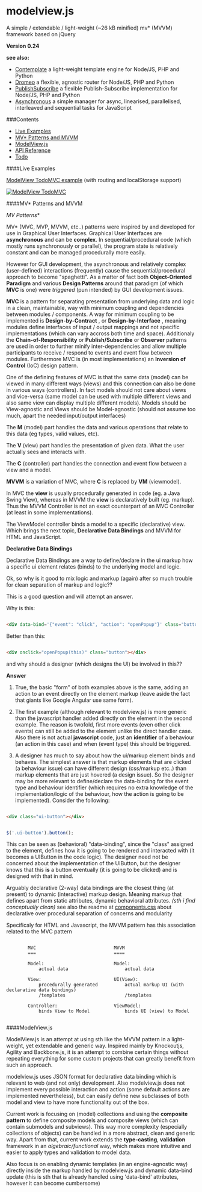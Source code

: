 modelview.js
============

A simple / extendable / light-weight (~26 kB minified) mv* (MVVM) framework based on jQuery


**Version 0.24**


**see also:**  

* [Contemplate](https://github.com/foo123/Contemplate) a light-weight template engine for Node/JS, PHP and Python
* [Dromeo](https://github.com/foo123/Dromeo) a flexible, agnostic router for Node/JS, PHP and Python
* [PublishSubscribe](https://github.com/foo123/PublishSubscribe) a flexible Publish-Subscribe implementation for Node/JS, PHP and Python
* [Asynchronous](https://github.com/foo123/asynchronous.js) a simple manager for async, linearised, parallelised, interleaved and sequential tasks for JavaScript


###Contents

* [Live Examples](#live-examples)
* [MV* Patterns and MVVM](#mv-patterns-and-mvvm)
* [ModelView.js](#modelviewjs-1)
* [API Reference](/manual.md)
* [Todo](#todo)




####Live Examples

[ModelView TodoMVC example](https://foo123.github.io/examples/modelview-todomvc) (with routing and localStorage support)

[![ModelView TodoMVC](https://github.com/foo123/modelview.js/raw/master/screenshots/modelviewtodomvc.png)](https://foo123.github.io/examples/modelview-todomvc)



####MV* Patterns and MVVM


**MV* Patterns** 

MV* (MVC, MVP, MVVM, etc..) patterns were inspired by and developed for use in Graphical User Interfaces.
Graphical User Interfaces are **asynchronous** and can be **complex**. In sequential/procedural code (which mostly runs synchronously or parallel), the program state is relatively constant and can be managed procedurally more easily.


However for GUI development, the asynchronous and relatively complex  (user-defined) interactions (frequently) cause the sequential/procedural approach to become "spaghetti". As a matter of fact both **Object-Oriented Paradigm** and various **Design Patterns** around that paradigm (of which **MVC** is one) were *triggered* (pun intended) by GUI development issues.


**MVC** is a pattern for separating presentation from underlying data and logic in a clean, maintainable, way with minimum coupling and dependencies between modules / components. A way for minimum coupling to be implemented is **Design-by-Contract** , or **Design-by-Interface** , meaning modules define interfaces of input / output mappings and not specific implementations  (which can vary accross both time and space). Additionaly the **Chain-of-Responsibility** or **Publish/Subscribe** or **Observer** patterns are used in order to further minify inter-dependencies and allow multiple participants to receive / respond to events and event flow between modules.  Furthermore MVC is (in most implementations) an **Inversion of Control** (IoC) design pattern.


One of the defining features of MVC is that the same data (model) can be viewed in many different ways (views) and this connection can also be done in various ways (controllers). In fact models should not care about views and vice-versa (same model can be used with multiple different views and also same view can display multiple different models). Models should be View-agnostic and Views should be Model-agnostic (should not assume too much, apart the needed input/output interfaces)


The **M** (model) part handles the data and various operations that relate to this data (eg types, valid values, etc).


The **V** (view) part handles the presentation of given data. What the user actually sees and interacts with.


The **C** (controller) part handles the connection and event flow between a view and a model.


**MVVM** is a variation of MVC, where **C** is replaced by **VM** (viewmodel).


In MVC the **view** is usually procedurally generated in code (eg. a Java Swing View), whereas in MVVM the **view** is declaratively built (eg. markup). Thus the MVVM Controller is not an exact counterpart of an MVC Controller (at least in some implementations).


The ViewModel controller binds a model to a specific (declarative) view. Which brings the next topic, **Declarative Data Bindings** and MVVM for HTML and JavaScript.



**Declarative Data Bindings**


Declarative Data Bindings are a way to define/declare in the ui markup how a specific ui element relates (binds) to the underlying model and logic.


Ok, so why is it good to mix logic and markup (again) after so much trouble for clean separation of markup and logic??


This is a good question and will attempt an answer.


Why is this:

```html

<div data-bind='{"event": "click", "action": "openPopup"}' class="button"></div>

```


Better than this:

```html

<div onclick="openPopup(this)" class="button"></div>

```


and why should a designer (which designs the UI) be involved in this??



**Answer**

1. True, the basic "form" of both examples above is the same, adding an action to an event directly on the element markup (leave aside the fact that giants like Google Angular use same form).

2. The first example (although relevant to modelview.js) is more generic than the javascript handler added directly on the element in the second example. The reason is twofold, first more events (even other click events) can still be added to the element unlike the direct handler case. Also there is not actual **javascript** code, just an **identifier** of a behaviour (an action in this case) and when (event type) this should be triggered.

3. A designer has much to say about how the ui/markup element binds and behaves. The simplest answer is that markup elements that are clicked (a behaviour issue) can have different design (css/markup etc..) than markup elements that are just hovered (a design issue). So the designer may be more relevant to define/declare the data-binding for the event type and behaviour identifier (which requires no extra knowledge of the implementation/logic of the behaviour, how the action is going to be implemented). Consider the following:

```html

<div class="ui-button"></div>

```

```javascript

$('.ui-button').button();

```

This can be seen as (behavioral) "data-binding", since the "class" assigned to the element, defines how it is going to be rendered and interacted with (it becomes a UIButton in the code logic). The designer need not be concerned about the implementation of the UIButton, but the designer knows that this **is** a button eventually (it is going to be clicked) and is designed with that in mind.


Arguably declarative (2-way) data bindings are the closest thing (at present) to dynamic (interactive) markup design. Meaning markup that defines apart from static attributes, dynamic behavioral attributes. *(sth i find conceptually clean)*  see also the readme at [components.css](https://github.com/foo123/components.css) about declarative over procedural separation of concerns and modularity



Specificaly for HTML and Javascript, the MVVM pattern has this association related to the MVC pattern


```text

        MVC                             MVVM
        ===                             ====
        
        Model:                          Model:
            actual data                     actual data

        View:                           UI(View):
            procedurally generated          actual markup UI (with declarative data bindings)
            /templates                      /templates

        Controller:                     ViewModel:
            binds View to Model             binds UI (view) to Model


```




####ModelView.js

ModelView.js is an attempt at using sth like the MVVM pattern in a light-weight, yet extendable and generic way.
Inspired mainly by Knockoutjs, Agility and Backbone.js, it is an attempt to combine certain things without repeating everything for some custom projects that can greatly benefit from such an approach.


modelview.js uses JSON format for declarative data binding which is relevant to web (and not only) development. Also modelview.js does not implement every possible interaction and action (some default actions are implemented nevertheless), but can easily define new subclasses of both model and view to have more functionality out of the box.


Current work is focusing on (model) collections and using the **composite pattern** to define composite models and composite views (which can contain submodels and subviews). This way more complexity (especially collections of objects) can be handled in a more abstract, clean and generic way. Apart from that, current work extends the **type-casting**, **validation** framework in an *algebraic/functional* way, which makes more intuitive and easier to apply types and validation to model data.

Also focus is on enabling dynamic templates (in an engine-agnostic way) directly inside the markup handled by modelview.js and dynamic data-bind update (this is sth that is already handled using 'data-bind' attributes, however it can become cumbersome)


